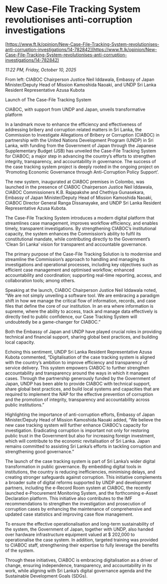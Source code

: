 # New Case-File Tracking System revolutionises anti-corruption investigations

[https://www.ft.lk/opinion/New-Case-File-Tracking-System-revolutionises-anti-corruption-investigations/14-782842](https://www.ft.lk/opinion/New-Case-File-Tracking-System-revolutionises-anti-corruption-investigations/14-782842)

*11:22 PM, Friday, October 10, 2025*

From left: CIABOC Chairperson Justice Neil Iddawala, Embassy of Japan Minister/Deputy Head of Mission Kamoshida Naoaki, and UNDP Sri Lanka Resident Representative Azusa Kubota

Launch of The Case-File Tracking System

CIABOC, with support from UNDP and Japan, unveils transformative platform

In a landmark move to enhance the efficiency and effectiveness of addressing bribery and corruption related matters in Sri Lanka, the Commission to Investigate Allegations of Bribery or Corruption (CIABOC) in partnership with the United Nations Development Program (UNDP) in Sri Lanka, with funding from the Government of Japan through the Japanese Supplementary Budget (JSB) has unveiled the Case-File Tracking System for CIABOC; a major step in advancing the country’s efforts to strengthen integrity, transparency, and accountability in governance. The success of the case tracking system project is deeply rooted in the ongoing project on ‘Promoting Economic Governance through Anti-Corruption Policy Support’.

The new system, inaugurated at CIABOC premises in Colombo, was launched in the presence of CIABOC Chairperson Justice Neil Iddawala, CIABOC Commissioners K.B. Rajapakshe and Chethiya Gunasekara, Embassy of Japan Minister/Deputy Head of Mission Kamoshida Naoaki, CIABOC Director General Ranga Dissanayake, and UNDP Sri Lanka Resident Representative Azusa Kubota.

The Case-File Tracking System introduces a modern digital platform that streamlines case management, improves workflow efficiency, and enables timely, transparent investigations. By strengthening CIABOC’s institutional capacity, the system enhances the Commission’s ability to fulfil its constitutional mandate, while contributing directly to the Government’s ‘Clean Sri Lanka’ vision for transparent and accountable governance.

The primary purpose of the Case-File Tracking Solution is to modernise and streamline the Commission’s approach to handling and managing its investigations and operational processes, including key objectives such as efficient case management and optimised workflow; enhanced accountability and coordination; supporting real-time reporting, access, and collaboration tools; among others.

Speaking at the launch, CIABOC Chairperson Justice Neil Iddawala noted, “We are not simply unveiling a software tool. We are embracing a paradigm shift in how we manage the critical flow of information, records, and case files that define the core of our institution. In an era where information is supreme, where the ability to access, track and manage data effectively is directly tied to public confidence, our Case Tracking System will undoubtedly be a game-changer for CIABOC.”

Both the Embassy of Japan and UNDP have played crucial roles in providing technical and financial support, sharing global best practices, and building local capacity.

Echoing this sentiment, UNDP Sri Lanka Resident Representative Azusa Kubota commented, “Digitalisation of the case tracking system is aligned with the country’s ambition to improve efficiency and transparency of service delivery. This system empowers CIABOC to further strengthen accountability and transparency around the ways in which it manages cases. Through the partnership generously funded by the Government of Japan, UNDP has been able to provide CIABOC with technical support, share global best practices, and build local systems and capacities that are required to implement the NAP for the effective prevention of corruption and the promotion of integrity, transparency and accountability across public institutions.”

Highlighting the importance of anti-corruption efforts, Embassy of Japan Minister/Deputy Head of Mission Kamoshida Naoaki added, “We believe the new case tracking system will further enhance CIABOC’s capacity for investigation. Eradicating corruption is important not only for restoring public trust in the Government but also for increasing foreign investment, which will contribute to the economic revitalisation of Sri Lanka. Japan remains committed to assisting Sri Lanka’s efforts in tackling corruption and strengthening good governance.”

The launch of the case tracking system is part of Sri Lanka’s wider digital transformation in public governance. By embedding digital tools in institutions, the country is reducing inefficiencies, minimising delays, and creating stronger safeguards against corruption. This initiative complements a broader suite of digital reforms supported by UNDP and development partners, including the e-Record Room system at CIABOC, the recently launched e-Procurement Monitoring System, and the forthcoming e-Asset Declaration platform. This initiative also contributes to the IMF recommendations to strengthen the investigation and prosecution of corruption cases by enhancing the maintenance of comprehensive and updated case statistics and improving case flow management.

To ensure the effective operationalisation and long-term sustainability of the system, the Government of Japan, together with UNDP, also handed over hardware infrastructure equipment valued at $ 202,000 to operationalise the case system. In addition, targeted training was provided to CIABOC staff, strengthening their expertise to fully leverage the benefits of the system.

Through these initiatives, CIABOC is embracing digitalisation as a driver of change, ensuring independence, transparency, and accountability in its work, while aligning with Sri Lanka’s digital governance agenda and the Sustainable Development Goals (SDGs).

